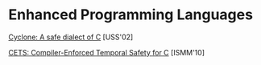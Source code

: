 # Enhanced Programming Languages

[Cyclone: A safe dialect of C](http://trevorjim.com/papers/usenix2002.pdf) [USS'02]

[CETS: Compiler-Enforced Temporal Safety for C](http://www.cis.upenn.edu/acg/papers/ismm10_cets.pdf) [ISMM'10]